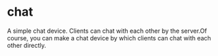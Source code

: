# chat
A simple chat device. Clients can chat with each other by the server.Of course, you can make a chat device by which clients can chat with each other directly.
